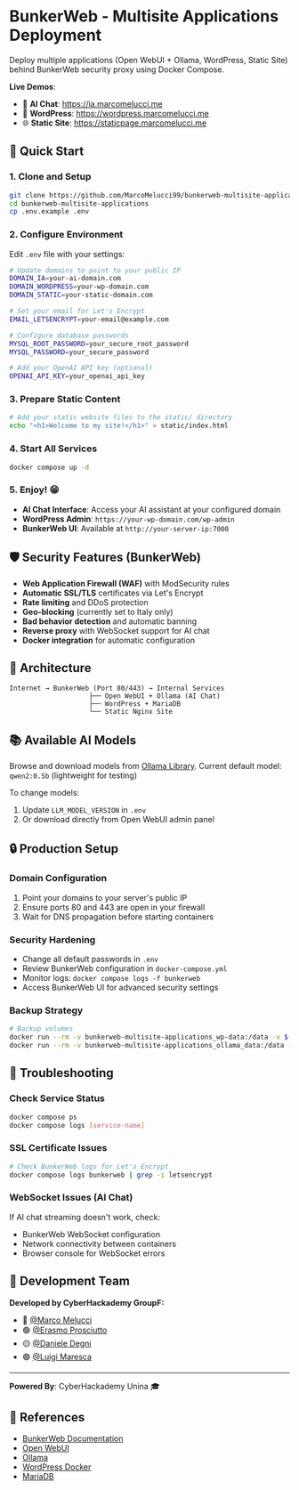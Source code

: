 # BunkerWeb - Multisite Applications Deployment

Deploy multiple applications (Open WebUI + Ollama, WordPress, Static Site) behind BunkerWeb security proxy using Docker Compose.

**Live Demos**:
- 🤖 **AI Chat**: https://ia.marcomelucci.me
- 📝 **WordPress**: https://wordpress.marcomelucci.me  
- 🌐 **Static Site**: https://staticpage.marcomelucci.me

## 🚀 Quick Start

### 1. Clone and Setup
```bash
git clone https://github.com/MarcoMelucci99/bunkerweb-multisite-applications.git
cd bunkerweb-multisite-applications
cp .env.example .env
```

### 2. Configure Environment
Edit `.env` file with your settings:
```bash
# Update domains to point to your public IP
DOMAIN_IA=your-ai-domain.com
DOMAIN_WORDPRESS=your-wp-domain.com
DOMAIN_STATIC=your-static-domain.com

# Set your email for Let's Encrypt
EMAIL_LETSENCRYPT=your-email@example.com

# Configure database passwords
MYSQL_ROOT_PASSWORD=your_secure_root_password
MYSQL_PASSWORD=your_secure_password

# Add your OpenAI API key (optional)
OPENAI_API_KEY=your_openai_api_key
```

### 3. Prepare Static Content
```bash
# Add your static website files to the static/ directory
echo "<h1>Welcome to my site!</h1>" > static/index.html
```

### 4. Start All Services
```bash
docker compose up -d
```

### 5. Enjoy! 😁

- **AI Chat Interface**: Access your AI assistant at your configured domain
- **WordPress Admin**: `https://your-wp-domain.com/wp-admin`
- **BunkerWeb UI**: Available at `http://your-server-ip:7000`

## 🛡️ Security Features (BunkerWeb)

- **Web Application Firewall (WAF)** with ModSecurity rules
- **Automatic SSL/TLS** certificates via Let's Encrypt
- **Rate limiting** and DDoS protection
- **Geo-blocking** (currently set to Italy only)
- **Bad behavior detection** and automatic banning
- **Reverse proxy** with WebSocket support for AI chat
- **Docker integration** for automatic configuration

## 🔧 Architecture

```
Internet → BunkerWeb (Port 80/443) → Internal Services
                    ├── Open WebUI + Ollama (AI Chat)
                    ├── WordPress + MariaDB
                    └── Static Nginx Site
```

## 📚 Available AI Models

Browse and download models from [Ollama Library](https://ollama.ai/library).
Current default model: `qwen2:0.5b` (lightweight for testing)

To change models:
1. Update `LLM_MODEL_VERSION` in `.env`
2. Or download directly from Open WebUI admin panel

## 🔒 Production Setup

### Domain Configuration
1. Point your domains to your server's public IP
2. Ensure ports 80 and 443 are open in your firewall
3. Wait for DNS propagation before starting containers

### Security Hardening
- Change all default passwords in `.env`
- Review BunkerWeb configuration in `docker-compose.yml`
- Monitor logs: `docker compose logs -f bunkerweb`
- Access BunkerWeb UI for advanced security settings

### Backup Strategy
```bash
# Backup volumes
docker run --rm -v bunkerweb-multisite-applications_wp-data:/data -v $(pwd):/backup ubuntu tar czf /backup/wp-backup.tar.gz /data
docker run --rm -v bunkerweb-multisite-applications_ollama_data:/data -v $(pwd):/backup ubuntu tar czf /backup/ollama-backup.tar.gz /data
```

## 🐛 Troubleshooting

### Check Service Status
```bash
docker compose ps
docker compose logs [service-name]
```

### SSL Certificate Issues
```bash
# Check BunkerWeb logs for Let's Encrypt
docker compose logs bunkerweb | grep -i letsencrypt
```

### WebSocket Issues (AI Chat)
If AI chat streaming doesn't work, check:
- BunkerWeb WebSocket configuration
- Network connectivity between containers
- Browser console for WebSocket errors

## 👥 Development Team

**Developed by CyberHackademy GroupF:**

- 🔵 [@Marco Melucci](https://github.com/MarcoMelucci99)
- 🟢 [@Erasmo Prosciutto](https://github.com/CS-Era)
- 🟡 [@Daniele Degni](https://github.com/DennyDAkyX)
- 🟣 [@Luigi Maresca](https://github.com/luigii99)

---

**Powered By**: CyberHackademy Unina 🎓

## 📖 References

- [BunkerWeb Documentation](https://docs.bunkerweb.io/)
- [Open WebUI](https://github.com/open-webui/open-webui)
- [Ollama](https://github.com/ollama/ollama)
- [WordPress Docker](https://hub.docker.com/_/wordpress)
- [MariaDB](https://hub.docker.com/_/mariadb)
